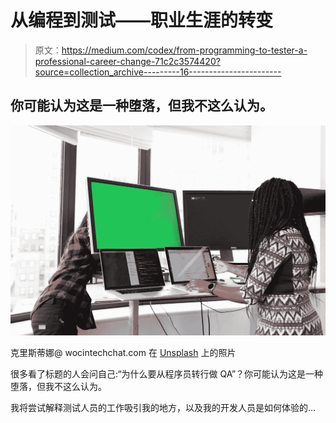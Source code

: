 # 从编程到测试——职业生涯的转变

> 原文：<https://medium.com/codex/from-programming-to-tester-a-professional-career-change-71c2c3574420?source=collection_archive---------16----------------------->

## 你可能认为这是一种堕落，但我不这么认为。

![](img/c6ba63c739bf75fde0d73aa25e5b0011.png)

克里斯蒂娜@ wocintechchat.com 在 [Unsplash](https://unsplash.com?utm_source=medium&utm_medium=referral) 上的照片

很多看了标题的人会问自己:“为什么要从程序员转行做 QA”？你可能认为这是一种堕落，但我不这么认为。

我将尝试解释测试人员的工作吸引我的地方，以及我的开发人员是如何体验的…